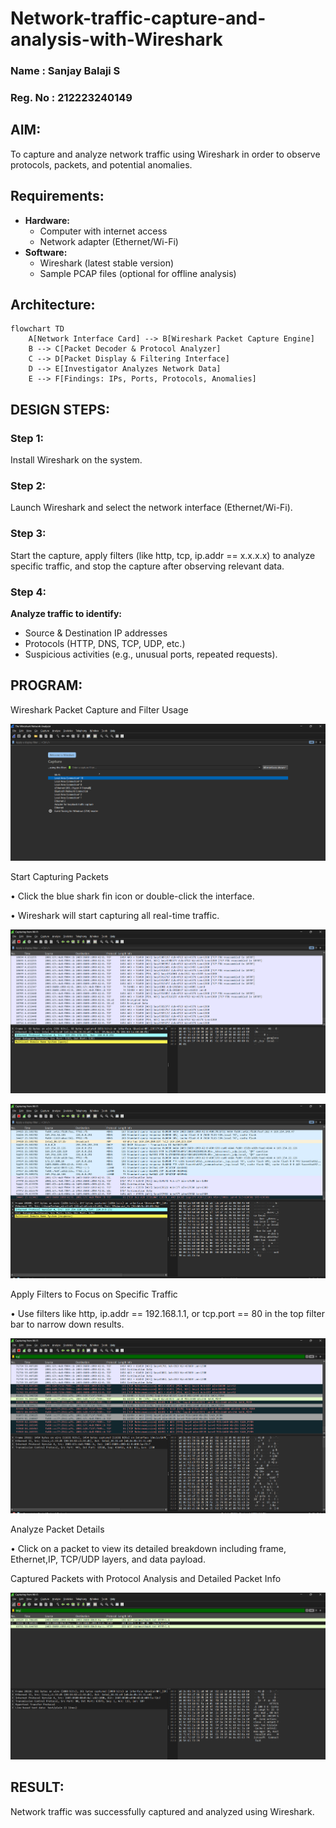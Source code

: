 # Network-traffic-capture-and-analysis-with-Wireshark

### Name : Sanjay Balaji S
### Reg. No : 212223240149

## AIM:
To capture and analyze network traffic using Wireshark in order to observe protocols, packets, and potential anomalies.
## Requirements:
- **Hardware:**
    - Computer with internet access
    - Network adapter (Ethernet/Wi-Fi)
- **Software:**
    - Wireshark (latest stable version)
    - Sample PCAP files (optional for offline analysis)
## Architecture:
```mermaid
flowchart TD
    A[Network Interface Card] --> B[Wireshark Packet Capture Engine]
    B --> C[Packet Decoder & Protocol Analyzer]
    C --> D[Packet Display & Filtering Interface]
    D --> E[Investigator Analyzes Network Data]
    E --> F[Findings: IPs, Ports, Protocols, Anomalies]
```
## DESIGN STEPS:
### Step 1:
Install Wireshark on the system.

### Step 2:
Launch Wireshark and select the network interface (Ethernet/Wi-Fi).

### Step 3:
Start the capture, apply filters (like http, tcp, ip.addr == x.x.x.x) to analyze specific traffic, and stop the capture after observing relevant data.
### Step 4:
**Analyze traffic to identify:**
  - Source & Destination IP addresses
  - Protocols (HTTP, DNS, TCP, UDP, etc.)
  - Suspicious activities (e.g., unusual ports, repeated requests).
## PROGRAM:
Wireshark Packet Capture and Filter Usage

![alt text](<Screenshot 2025-10-08 080930.png>)


Start Capturing Packets

• Click the blue shark fin icon or double-click the interface.

• Wireshark will start capturing all real-time traffic.

![alt text](<Screenshot 2025-10-08 080954.png>)

![alt text](<Screenshot 2025-10-08 081016.png>)

Apply Filters to Focus on Specific Traffic

• Use filters like http, ip.addr == 192.168.1.1, or tcp.port == 80 in the top filter bar to narrow down results.

![alt text](<Screenshot 2025-10-08 081114.png>)


Analyze Packet Details

• Click on a packet to view its detailed breakdown including frame, Ethernet,IP, TCP/UDP layers, and data payload.

Captured Packets with Protocol Analysis and Detailed Packet Info

![alt text](<Screenshot 2025-10-08 081126.png>)


## RESULT:
Network traffic was successfully captured and analyzed using Wireshark.
